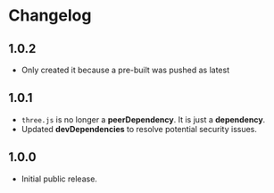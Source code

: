 # Changelog

## 1.0.2
- Only created it because a pre-built was pushed as latest

## 1.0.1
- `three.js` is no longer a **peerDependency**. It is just a **dependency**.
- Updated **devDependencies** to resolve potential security issues. 

## 1.0.0
- Initial public release.
